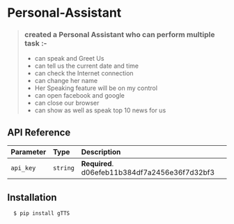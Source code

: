﻿# Personal-Assistant
> ### created a Personal Assistant who can perform multiple task :- 
> - can speak and Greet Us
> - can tell us the current date and time
> - can check the Internet connection
> - can change her name
> - Her Speaking feature will be on my control
> - can open facebook and google
> - can close our browser
> - can show as well as speak top 10 news for us



## API Reference

| Parameter | Type     | Description                |
| :-------- | :------- | :------------------------- |
| `api_key` | `string` | **Required**. d06efeb11b384df7a2456e36f7d32bf3 |


## Installation
```bash
  $ pip install gTTS
```



















